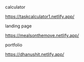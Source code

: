calculator


https://taskcalculator1.netlify.app/


landing page

https://mealsonthemove.netlify.app/


portfolio

https://dhanushit.netlify.app/
